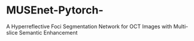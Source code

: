 # MUSEnet-Pytorch-
A Hyperreflective Foci Segmentation Network for OCT Images with Multi-slice Semantic Enhancement
